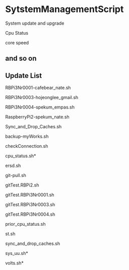 # SytstemManagementScript

System update and upgrade

Cpu Status

core speed

and so on
--------
Update List
--------
RBPi3Nr0001-cafebear_nate.sh

RBPi3Nr0003-hojeonglee_gmail.sh

RBPi3Nr0004-spekum_empas.sh

RaspberryPi2-spekum_nate.sh

Sync_and_Drop_Caches.sh

backup-myWorks.sh

checkConnection.sh

cpu_status.sh*

ersd.sh

git-pull.sh

gitTest.RBPi2.sh

gitTest.RBPi3Nr0001.sh

gitTest.RBPi3Nr0003.sh

gitTest.RBPi3Nr0004.sh

prior_cpu_status.sh

st.sh

sync_and_drop_caches.sh

sys_uu.sh*

volts.sh*

